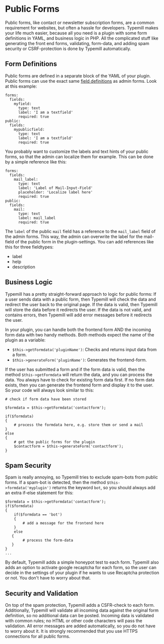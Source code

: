 # Public Forms

Public forms, like contact or newsletter subscription forms, are a common requirement for websites, but often a hassle for developers. Typemill makes your life much easier, because all you need is a plugin with some form definitions in YAML, and business logic in PHP. All the complicated stuff like generating the front end forms, validating, form-data, and adding spam security or CSRF-protection is done by Typemill automatically.

## Form Definitions

Public forms are defined in a separate block of the YAML of your plugin. Public forms can use the exact same [field definitions](/for-plugin-developers/documentation/field-overview) as admin forms. Look at this example:

````
forms:
  fields:
    myfield:
      type: text
      label: 'I am a textfield'
      required: true
public:
  fields:
    mypublicfield:
      type: text
      label: 'I am a textfield'
      required: true
````

You probably want to customize the labels and text hints of your public forms, so that the admin can localize them for example. This can be done by a simple reference like this:

````
forms:
  fields:
    mail_label:
      type: text
      label: 'Label of Mail-Input-Field'
      placeholder: 'Localize label here'
      required: true
public:
  fields:
    mail:
      type: text
      label: mail_label
      required: true
````

The `label` of the public `mail` field has a reference to the `mail_label` field of the admin forms. This way, the admin can overwrite the label for the mail-field of the public form in the plugin-settings. You can add references like this for three fieldtypes:

* label
* help
* description

## Business Logic

Typemill has a pretty straight-forward approach to logic for public forms: If a user sends data with a public form, then Typemill will check the data and redirect the user back to the original page. If the data is valid, then Typemill will store the data before it redirects the user. If the data is not valid, and contains errors, then Typemill will add error messages before it redirects the user.

In your plugin, you can handle both the frontend form AND the incoming form data with two handy methods. Both methods expect the name of the plugin as a variable:

* `$this->getFormdata('pluginName')`: Checks and returns input data from a form. 
* `$this->generateForm('pluginName')`: Generates the frontend-form.

If the user has submitted a form and if the form data is valid, then the method `$this->getFormdata` will return the data, and you can process the data. You always have to check for existing form data first. If no form data exists, then you can generate the frontend form and display it to the user. So your code will always look similar to this:

````
# check if form data have been stored
 
$formdata = $this->getFormdata('contactform');
 
if($formdata)
{
    # process the formdata here, e.g. store them or send a mail
}
else
{
    # get the public forms for the plugin
    $contactform = $this->generateForm('contactform');				
}
````

## Spam Security

Spam is really annoying, so Typemill tries to exclude spam-bots from public forms. If a spam-bot is detected, then the method `$this->formdata('myplugin')` returns the keyword `bot`, so you should always add an extra if-else statement for this: 

````
$formdata = $this->getFormdata('contactform');
if($formdata)
{
    if($formdata == 'bot')
    {
        # add a message for the frontend here
    }
    else
   {
        # process the form-data
   }
}
...
````

By default, Typemill adds a simple honeypot test to each form. Typemill also adds an option to activate google recaptcha for each form, so the user can decide in the settings of your plugin if he wants to use Recaptcha protection or not. You don't have to worry about that.

## Security and Validation

On top of the spam protection, Typemill adds a CSFR-check to each form. Additionally, Typemill will validate all incoming data against the original form definition, so no additional data can be posted. Incoming data is validated with common rules; no HTML or other code characters will pass the validation. All error messages are added automatically, so you do not have to worry about it. It is strongly recommended that you use HTTPS connections for all public forms.


